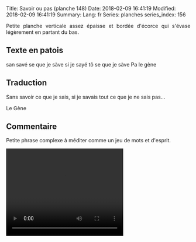 Title: Savoir ou pas (planche 148)
Date: 2018-02-09 16:41:19
Modified: 2018-02-09 16:41:19
Summary: 
Lang: fr
Series: planches
series_index: 156

<p style="text-align:justify;">Petite planche verticale assez épaisse
et bordée d'écorce qui s'évase légèrement en partant du bas.</p>

<figure class="image-block" style="float: right;">
  <img alt="" src="{static}/images/planche_148-2.png">
  <figcaption style="max-width: 264px"></figcaption>
</figure>

## Texte en patois

san savé se que je sàve si je sayé tô se que je sàve Pa le gène

## Traduction

Sans savoir ce que je sais, si je savais tout ce que je ne sais pas…

Le Gène

## Commentaire

Petite phrase complexe à méditer comme un jeu de mots et d'esprit.

<video width="320" height="240" controls>
  <source src="https://d1njpgd0ygatdn.cloudfront.net/video_148.mp4" type="video/mp4">
</video>
